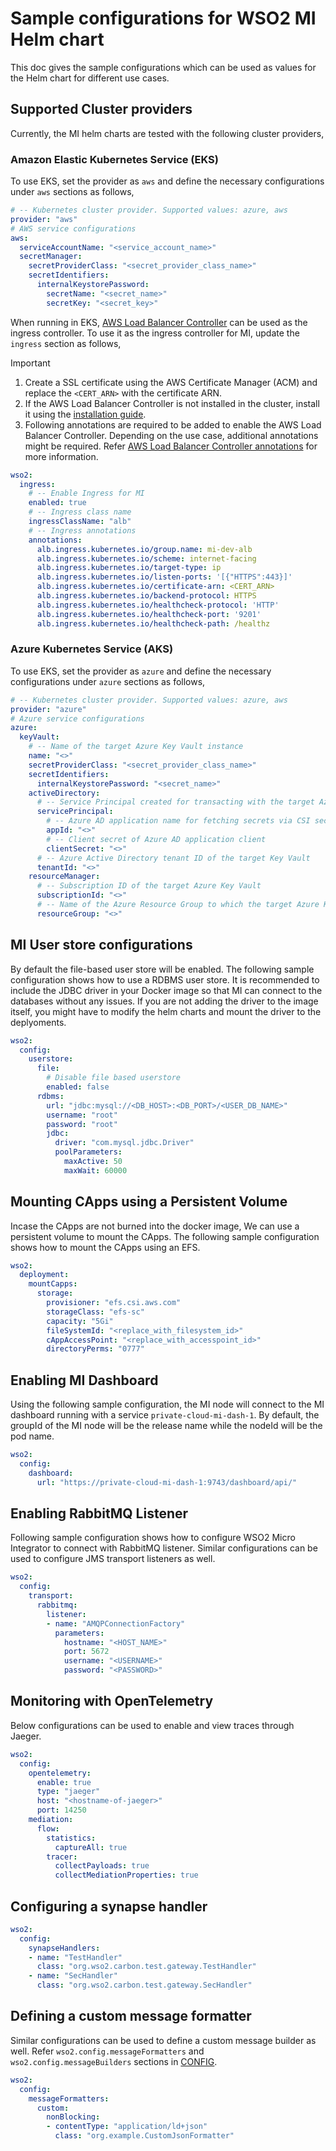# Sample configurations for WSO2 MI Helm chart

This doc gives the sample configurations which can be used as values for the Helm chart for different use cases.

## Supported Cluster providers

Currently, the MI helm charts are tested with the following cluster providers,

### Amazon Elastic Kubernetes Service (EKS)

To use EKS, set the provider as `aws` and define the necessary configurations under `aws` sections as follows,
```yaml
# -- Kubernetes cluster provider. Supported values: azure, aws
provider: "aws"
# AWS service configurations
aws:
  serviceAccountName: "<service_account_name>"
  secretManager:
    secretProviderClass: "<secret_provider_class_name>"
    secretIdentifiers:
      internalKeystorePassword:
        secretName: "<secret_name>"
        secretKey: "<secret_key>"
```

When running in EKS, [AWS Load Balancer Controller](https://kubernetes-sigs.github.io/aws-load-balancer-controller) can be used as the ingress controller. To use it as the ingress controller for MI, update the `ingress` section as follows,

> [!IMPORTANT]
> 1. Create a SSL certificate using the AWS Certificate Manager (ACM) and replace the `<CERT_ARN>` with the certificate ARN.
> 2. If the AWS Load Balancer Controller is not installed in the cluster, install it using the [installation guide](https://github.com/kubernetes-sigs/aws-load-balancer-controller/blob/main/docs/deploy/installation.md).
> 3. Following annotations are required to be added to enable the AWS Load Balancer Controller. Depending on the use case, additional annotations might be required. Refer [AWS Load Balancer Controller annotations](https://kubernetes-sigs.github.io/aws-load-balancer-controller/latest/guide/ingress/annotations/) for more information.

```yaml
wso2:
  ingress:
    # -- Enable Ingress for MI
    enabled: true
    # -- Ingress class name
    ingressClassName: "alb"
    # -- Ingress annotations
    annotations:
      alb.ingress.kubernetes.io/group.name: mi-dev-alb
      alb.ingress.kubernetes.io/scheme: internet-facing
      alb.ingress.kubernetes.io/target-type: ip
      alb.ingress.kubernetes.io/listen-ports: '[{"HTTPS":443}]'
      alb.ingress.kubernetes.io/certificate-arn: <CERT_ARN>
      alb.ingress.kubernetes.io/backend-protocol: HTTPS
      alb.ingress.kubernetes.io/healthcheck-protocol: 'HTTP'
      alb.ingress.kubernetes.io/healthcheck-port: '9201'
      alb.ingress.kubernetes.io/healthcheck-path: /healthz
```

### Azure Kubernetes Service (AKS)

To use EKS, set the provider as `azure` and define the necessary configurations under `azure` sections as follows,

```yaml
# -- Kubernetes cluster provider. Supported values: azure, aws
provider: "azure"
# Azure service configurations
azure:
  keyVault:
    # -- Name of the target Azure Key Vault instance
    name: "<>"
    secretProviderClass: "<secret_provider_class_name>"
    secretIdentifiers:
      internalKeystorePassword: "<secret_name>"
    activeDirectory:
      # -- Service Principal created for transacting with the target Azure Key Vault
      servicePrincipal:
        # -- Azure AD application name for fetching secrets via CSI secret store driver
        appId: "<>"
        # -- Client secret of Azure AD application client
        clientSecret: "<>"
      # -- Azure Active Directory tenant ID of the target Key Vault
      tenantId: "<>"
    resourceManager:
      # -- Subscription ID of the target Azure Key Vault
      subscriptionId: "<>"
      # -- Name of the Azure Resource Group to which the target Azure Key Vault belongs
      resourceGroup: "<>"
```

## MI User store configurations

By default the file-based user store will be enabled. The following sample configuration shows how to use a RDBMS user store. It is recommended to include the JDBC driver in your Docker image so that MI can connect to the databases without any issues. If you are not adding the driver to the image itself, you might have to modify the helm charts and mount the driver to the deplyoments.

```yaml
wso2:
  config:
    userstore:
      file:
        # Disable file based userstore
        enabled: false
      rdbms:
        url: "jdbc:mysql://<DB_HOST>:<DB_PORT>/<USER_DB_NAME>"
        username: "root"
        password: "root"
        jdbc:
          driver: "com.mysql.jdbc.Driver"
          poolParameters:
            maxActive: 50
            maxWait: 60000
```

## Mounting CApps using a Persistent Volume

Incase the CApps are not burned into the docker image, We can use a persistent volume to mount the CApps. The following sample configuration shows how to mount the CApps using an EFS.

```yaml
wso2:
  deployment:
    mountCapps:
      storage:
        provisioner: "efs.csi.aws.com"
        storageClass: "efs-sc"
        capacity: "5Gi"
        fileSystemId: "<replace_with_filesystem_id>"
        cAppAccessPoint: "<replace_with_accesspoint_id>"
        directoryPerms: "0777"
```

## Enabling MI Dashboard

Using the following sample configuration, the MI node will connect to the MI dashboard running with a service `private-cloud-mi-dash-1`.
By default, the groupId of the MI node will be the release name while the nodeId will be the pod name.

```yaml
wso2:
  config:
    dashboard:
      url: "https://private-cloud-mi-dash-1:9743/dashboard/api/"
```

## Enabling RabbitMQ Listener

Following sample configuration shows how to configure WSO2 Micro Integrator to connect with RabbitMQ listener. Similar configurations can be used to configure JMS transport listeners as well.

```yaml
wso2:
  config:
    transport:
      rabbitmq:
        listener:
        - name: "AMQPConnectionFactory"
          parameters:
            hostname: "<HOST_NAME>"
            port: 5672
            username: "<USERNAME>"
            password: "<PASSWORD>"
```

## Monitoring with OpenTelemetry

Below configurations can be used to enable and view traces through Jaeger.

```yaml
wso2:
  config:
    opentelemetry:
      enable: true
      type: "jaeger"
      host: "<hostname-of-jaeger>"
      port: 14250
    mediation:
      flow:
        statistics:
          captureAll: true
        tracer:
          collectPayloads: true
          collectMediationProperties: true
```

## Configuring a synapse handler

```yaml
wso2:
  config:
    synapseHandlers:
    - name: "TestHandler"
      class: "org.wso2.carbon.test.gateway.TestHandler"
    - name: "SecHandler"
      class: "org.wso2.carbon.test.gateway.SecHandler"
```

## Defining a custom message formatter

Similar configurations can be used to define a custom message builder as well. Refer `wso2.config.messageFormatters` and `wso2.config.messageBuilders` sections in [CONFIG](./CONFIG.md).

```yaml
wso2:
  config:
    messageFormatters:
      custom:
        nonBlocking:
        - contentType: "application/ld+json"
          class: "org.example.CustomJsonFormatter"
```
